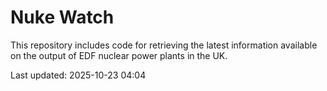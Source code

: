 # Nuke Watch

This repository includes code for retrieving the latest information available on the output of EDF nuclear power plants in the UK.

Last updated: 2025-10-23 04:04